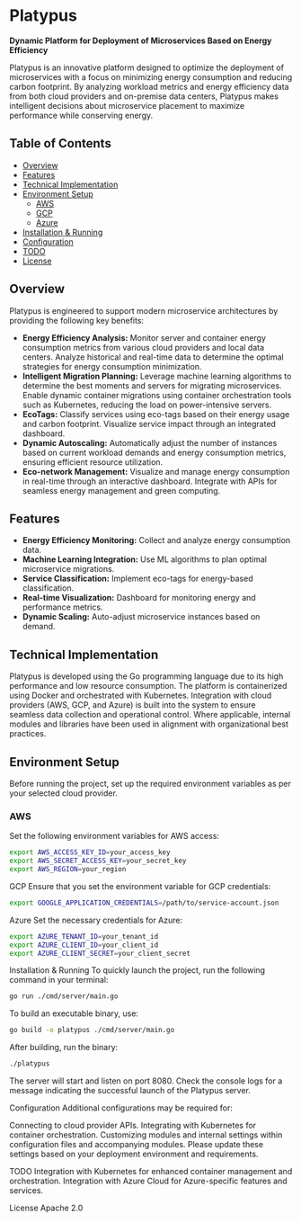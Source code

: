 # Platypus

**Dynamic Platform for Deployment of Microservices Based on Energy Efficiency**

Platypus is an innovative platform designed to optimize the deployment of microservices with a focus on minimizing energy consumption and reducing carbon footprint. By analyzing workload metrics and energy efficiency data from both cloud providers and on-premise data centers, Platypus makes intelligent decisions about microservice placement to maximize performance while conserving energy.

## Table of Contents

- [Overview](#overview)
- [Features](#features)
- [Technical Implementation](#technical-implementation)
- [Environment Setup](#environment-setup)
  - [AWS](#aws)
  - [GCP](#gcp)
  - [Azure](#azure)
- [Installation & Running](#installation--running)
- [Configuration](#configuration)
- [TODO](#todo)
- [License](#license)

## Overview

Platypus is engineered to support modern microservice architectures by providing the following key benefits:

- **Energy Efficiency Analysis:** Monitor server and container energy consumption metrics from various cloud providers and local data centers. Analyze historical and real-time data to determine the optimal strategies for energy consumption minimization.
- **Intelligent Migration Planning:** Leverage machine learning algorithms to determine the best moments and servers for migrating microservices. Enable dynamic container migrations using container orchestration tools such as Kubernetes, reducing the load on power-intensive servers.
- **EcoTags:** Classify services using eco-tags based on their energy usage and carbon footprint. Visualize service impact through an integrated dashboard.
- **Dynamic Autoscaling:** Automatically adjust the number of instances based on current workload demands and energy consumption metrics, ensuring efficient resource utilization.
- **Eco-network Management:** Visualize and manage energy consumption in real-time through an interactive dashboard. Integrate with APIs for seamless energy management and green computing.

## Features

- **Energy Efficiency Monitoring:** Collect and analyze energy consumption data.
- **Machine Learning Integration:** Use ML algorithms to plan optimal microservice migrations.
- **Service Classification:** Implement eco-tags for energy-based classification.
- **Real-time Visualization:** Dashboard for monitoring energy and performance metrics.
- **Dynamic Scaling:** Auto-adjust microservice instances based on demand.
  
## Technical Implementation

Platypus is developed using the Go programming language due to its high performance and low resource consumption. The platform is containerized using Docker and orchestrated with Kubernetes. Integration with cloud providers (AWS, GCP, and Azure) is built into the system to ensure seamless data collection and operational control. Where applicable, internal modules and libraries have been used in alignment with organizational best practices.

## Environment Setup

Before running the project, set up the required environment variables as per your selected cloud provider.

### AWS

Set the following environment variables for AWS access:

```bash
export AWS_ACCESS_KEY_ID=your_access_key
export AWS_SECRET_ACCESS_KEY=your_secret_key
export AWS_REGION=your_region
```

GCP
Ensure that you set the environment variable for GCP credentials:

```bash
export GOOGLE_APPLICATION_CREDENTIALS=/path/to/service-account.json
```

Azure
Set the necessary credentials for Azure:
```bash
export AZURE_TENANT_ID=your_tenant_id
export AZURE_CLIENT_ID=your_client_id
export AZURE_CLIENT_SECRET=your_client_secret
```

Installation & Running
To quickly launch the project, run the following command in your terminal:

```bash
go run ./cmd/server/main.go
```

To build an executable binary, use:

```bash
go build -o platypus ./cmd/server/main.go
```

After building, run the binary:

```bash
./platypus
```

The server will start and listen on port 8080. Check the console logs for a message indicating the successful launch of the Platypus server.


Configuration
Additional configurations may be required for:


Connecting to cloud provider APIs.
Integrating with Kubernetes for container orchestration.
Customizing modules and internal settings within configuration files and accompanying modules.
Please update these settings based on your deployment environment and requirements.


TODO
Integration with Kubernetes for enhanced container management and orchestration.
Integration with Azure Cloud for Azure-specific features and services.


License
Apache 2.0

